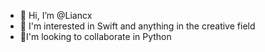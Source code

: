 - 👋 Hi, I’m @Liancx
- 👀 I'm interested in Swift and anything in the creative field
- 💞️I'm looking to collaborate in Python

<!---
Liancx/Liancx is a ✨ special ✨ repository because its `README.md` (this file) appears on your GitHub profile.
You can click the Preview link to take a look at your changes.
--->
